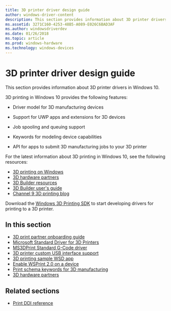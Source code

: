 ```yaml
---
title: 3D printer driver design guide
author: windows-driver-content
description: This section provides information about 3D printer drivers in Windows 10.
ms.assetid: 3271C160-4253-48B5-A089-E026C6BAD3AF
ms.author: windowsdriverdev
ms.date: 01/26/2018
ms.topic: article
ms.prod: windows-hardware
ms.technology: windows-devices
---
```


# 3D printer driver design guide


This section provides information about 3D printer drivers in Windows 10.

3D printing in Windows 10 provides the following features:

-   Driver model for 3D manufacturing devices

-   Support for UWP apps and extensions for 3D devices

-   Job spooling and queuing support

-   Keywords for modeling device capabilities

-   API for apps to submit 3D manufacturing jobs to your 3D printer

For the latest information about 3D printing in Windows 10, see the following resources:

-   [3D printing on Windows](http://go.microsoft.com/fwlink/p/?LinkId=627554)
-   [3D hardware partners](http://go.microsoft.com/fwlink/p/?LinkId=627548)
-   [3D Builder resources](http://go.microsoft.com/fwlink/p/?LinkId=627556)
-   [3D Builder user's guide](http://go.microsoft.com/fwlink/p/?LinkId=627557)
-   [Channel 9 3D printing blog](http://go.microsoft.com/fwlink/p/?LinkId=624519)

Download the [Windows 3D Printing SDK](http://go.microsoft.com/fwlink/p/?LinkId=394375) to start developing drivers for printing to a 3D printer.

## In this section


-   [3D print partner onboarding guide](3d-partner-onboarding-guide.md)
-   [Microsoft Standard Driver for 3D Printers](microsoft-standard-driver-for-3d-printers-.md)
-   [MS3DPrint Standard G-Code driver](ms3dprint-standard-g-code-driver.md)
-   [3D printer custom USB interface support](3d-printer-custom-usb-interface.md)
-   [3D printing sample WSD app](3d-printing-sample-wsd-app.md)
-   [Enable WSPrint 2.0 on a device](enabling-wsprint-on-a-device.md)
-   [Print schema keywords for 3D manufacturing](print-schema-keywords-for-3d-manufacturing.md)
-   [3D hardware partners](3d-printing-partners.md)
  


## Related sections


-   [Print DDI reference](https://docs.microsoft.com/windows-hardware/drivers/ddi/content/_print)
 

 




